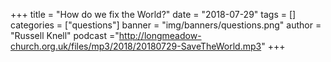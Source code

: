 +++
title = "How do we fix the World?"
date = "2018-07-29"
tags = []
categories = ["questions"]
banner = "img/banners/questions.png"
author = "Russell Knell"
podcast ="http://longmeadow-church.org.uk/files/mp3/2018/20180729-SaveTheWorld.mp3"
+++
